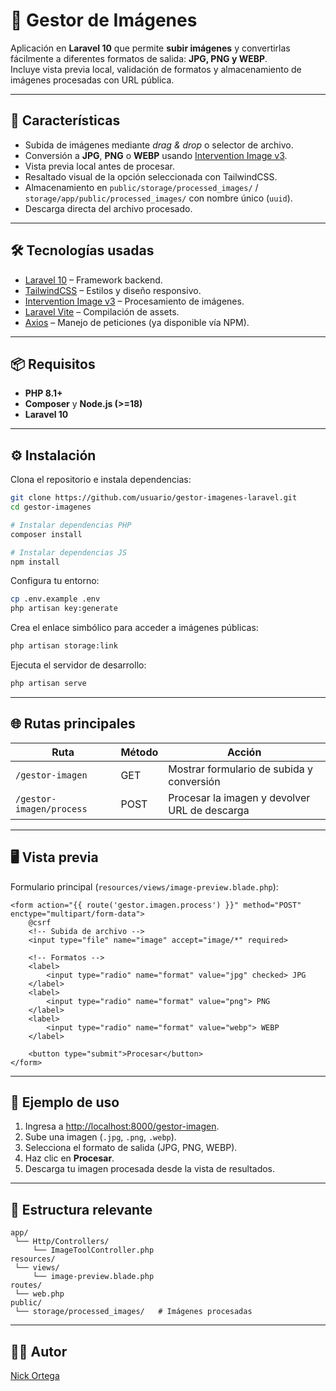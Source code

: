 # 📸 Gestor de Imágenes

Aplicación en **Laravel 10** que permite **subir imágenes** y convertirlas fácilmente a diferentes formatos de salida: **JPG, PNG y WEBP**.  
Incluye vista previa local, validación de formatos y almacenamiento de imágenes procesadas con URL pública.

---

## 🚀 Características

- Subida de imágenes mediante *drag & drop* o selector de archivo.
- Conversión a **JPG**, **PNG** o **WEBP** usando [Intervention Image v3](https://image.intervention.io/v3).
- Vista previa local antes de procesar.
- Resaltado visual de la opción seleccionada con TailwindCSS.
- Almacenamiento en `public/storage/processed_images/` / `storage/app/public/processed_images/` con nombre único (`uuid`).
- Descarga directa del archivo procesado.

---

## 🛠️ Tecnologías usadas

- [Laravel 10](https://laravel.com/) – Framework backend.
- [TailwindCSS](https://tailwindcss.com/) – Estilos y diseño responsivo.
- [Intervention Image v3](https://image.intervention.io/) – Procesamiento de imágenes.
- [Laravel Vite](https://laravel.com/docs/10.x/vite) – Compilación de assets.
- [Axios](https://axios-http.com/) – Manejo de peticiones (ya disponible vía NPM).

---

## 📦 Requisitos

- **PHP 8.1+**
- **Composer** y **Node.js (>=18)**
- **Laravel 10**

---

## ⚙️ Instalación

Clona el repositorio e instala dependencias:

```bash
git clone https://github.com/usuario/gestor-imagenes-laravel.git
cd gestor-imagenes

# Instalar dependencias PHP
composer install

# Instalar dependencias JS
npm install
````

Configura tu entorno:

```bash
cp .env.example .env
php artisan key:generate
```

Crea el enlace simbólico para acceder a imágenes públicas:

```bash
php artisan storage:link
```

Ejecuta el servidor de desarrollo:

```bash
php artisan serve
```

---

## 🌐 Rutas principales

| Ruta                     | Método | Acción                                        |
| ------------------------ | ------ | --------------------------------------------- |
| `/gestor-imagen`         | GET    | Mostrar formulario de subida y conversión     |
| `/gestor-imagen/process` | POST   | Procesar la imagen y devolver URL de descarga |

---

## 🖥️ Vista previa

Formulario principal (`resources/views/image-preview.blade.php`):

```blade
<form action="{{ route('gestor.imagen.process') }}" method="POST" enctype="multipart/form-data">
    @csrf
    <!-- Subida de archivo -->
    <input type="file" name="image" accept="image/*" required>

    <!-- Formatos -->
    <label>
        <input type="radio" name="format" value="jpg" checked> JPG
    </label>
    <label>
        <input type="radio" name="format" value="png"> PNG
    </label>
    <label>
        <input type="radio" name="format" value="webp"> WEBP
    </label>

    <button type="submit">Procesar</button>
</form>
```

---

## 📝 Ejemplo de uso

1. Ingresa a [http://localhost:8000/gestor-imagen](http://localhost:8000/gestor-imagen).
2. Sube una imagen (`.jpg`, `.png`, `.webp`).
3. Selecciona el formato de salida (JPG, PNG, WEBP).
4. Haz clic en **Procesar**.
5. Descarga tu imagen procesada desde la vista de resultados.

---

## 📂 Estructura relevante

```
app/
 └── Http/Controllers/
     └── ImageToolController.php
resources/
 └── views/
     └── image-preview.blade.php
routes/
 └── web.php
public/
 └── storage/processed_images/   # Imágenes procesadas
```

---

## 👨‍💻 Autor

[Nick Ortega](https://github.com/OrtegaNidddd)
